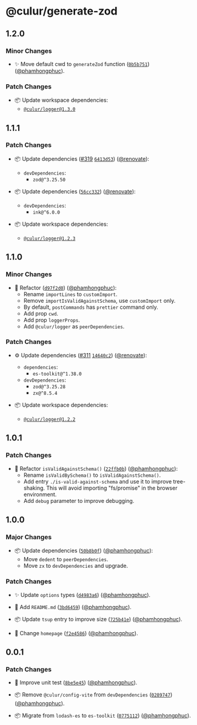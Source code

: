 # @culur/generate-zod

## 1.2.0

### Minor Changes

- ✨ Move default cwd to `generateZod` function ([`0b5b751`](https://github.com/culur/culur/commit/0b5b751ef7a580d7e82dee96d5478d9f5697f298)) ([@phamhongphuc](https://github.com/phamhongphuc)).

### Patch Changes

- 📦 Update workspace dependencies:
  - [`@culur/logger@1.3.0`](https://github.com/culur/culur/tree/main/packages/logger#readme)

## 1.1.1

### Patch Changes

- 📦 Update dependencies ([#319](https://github.com/culur/culur/pull/319) [`6413d53`](https://github.com/culur/culur/commit/6413d5311acb30779eb52a25baed0f19f10998dc)) ([@renovate](https://github.com/apps/renovate)):
  - `devDependencies`:
    - `zod@^3.25.50`

- 📦 Update dependencies ([`56cc332`](https://github.com/culur/culur/commit/56cc332f48ef070cefeef0a670aa06f0fe3b5103)) ([@renovate](https://github.com/apps/renovate)):
  - `devDependencies`:
    - `ink@^6.0.0`

- 📦 Update workspace dependencies:
  - [`@culur/logger@1.2.3`](https://github.com/culur/culur/tree/main/packages/logger#readme)

## 1.1.0

### Minor Changes

- 🔨 Refactor ([`d97f2d0`](https://github.com/culur/culur/commit/d97f2d0ca85ba106f145b9d3e1b521cf3ca401c4)) ([@phamhongphuc](https://github.com/phamhongphuc)):
  - Rename `importLines` to `customImport`.
  - Remove `importIsValidAgainstSchema`, use `customImport` only.
  - By default, `postCommands` has `prettier` command only.
  - Add prop `cwd`.
  - Add prop `loggerProps`.
  - Add `@culur/logger` as `peerDependencies`.

### Patch Changes

- ⚙️ Update dependencies ([#311](https://github.com/culur/culur/pull/311) [`14640c2`](https://github.com/culur/culur/commit/14640c2b0b84e2f52ca7556c50043418d8dfcd45)) ([@renovate](https://github.com/apps/renovate)):
  - `dependencies`:
    - `es-toolkit@^1.38.0`
  - `devDependencies`:
    - `zod@^3.25.28`
    - `zx@^8.5.4`

- 📦 Update workspace dependencies:
  - [`@culur/logger@1.2.2`](https://github.com/culur/culur/tree/main/packages/logger#readme)

## 1.0.1

### Patch Changes

- 🔨 Refactor `isValidAgainstSchema()` ([`22ffb0b`](https://github.com/culur/culur/commit/22ffb0b6cb5d1d26d4638fa47e76c818f6ba9b14)) ([@phamhongphuc](https://github.com/phamhongphuc)):
  - Rename `isValidBySchema()` to `isValidAgainstSchema()`.
  - Add entry `./is-valid-against-schema` and use it to improve tree-shaking. This will avoid importing "fs/promise" in the browser environment.
  - Add `debug` parameter to improve debugging.

## 1.0.0

### Major Changes

- 📦 Update dependencies ([`50b8b0f`](https://github.com/culur/culur/commit/50b8b0f7972c921c86c88a8b2b7a3d291bfb0a4a)) ([@phamhongphuc](https://github.com/phamhongphuc)):
  - Move `dedent` to `peerDependencies`.
  - Move `zx` to `devDependencies` and upgrade.

### Patch Changes

- ✨ Update `options` types ([`d4983a6`](https://github.com/culur/culur/commit/d4983a6313f3fee34e120fb2ad480ef4f31312e0)) ([@phamhongphuc](https://github.com/phamhongphuc)).

- 📝 Add `README.md` ([`3bd6459`](https://github.com/culur/culur/commit/3bd6459d9484862efa137f4a072be66834f0665c)) ([@phamhongphuc](https://github.com/phamhongphuc)).

- 📦 Update `tsup` entry to improve size ([`725b41e`](https://github.com/culur/culur/commit/725b41ece53848a0135540d7cb4c5e617fabec89)) ([@phamhongphuc](https://github.com/phamhongphuc)).

- 📝 Change `homepage` ([`f2e4586`](https://github.com/culur/culur/commit/f2e45865408899b9e6c22d4826ffa2dd34d1bc96)) ([@phamhongphuc](https://github.com/phamhongphuc)).

## 0.0.1

### Patch Changes

- 🚨 Improve unit test ([`8be5e45`](https://github.com/culur/culur/commit/8be5e45d50da5c85fead7df94365d32f786f31bb)) ([@phamhongphuc](https://github.com/phamhongphuc)).

- 📦 Remove `@culur/config-vite` from `devDependencies` ([`0289747`](https://github.com/culur/culur/commit/02897471b2b06f5330428fc1247158afb7365cc4)) ([@phamhongphuc](https://github.com/phamhongphuc)).

- 📦 Migrate from `lodash-es` to `es-toolkit` ([`0775112`](https://github.com/culur/culur/commit/07751126f036ad60fe5cc594c4a4474af04e2d00)) ([@phamhongphuc](https://github.com/phamhongphuc)).
